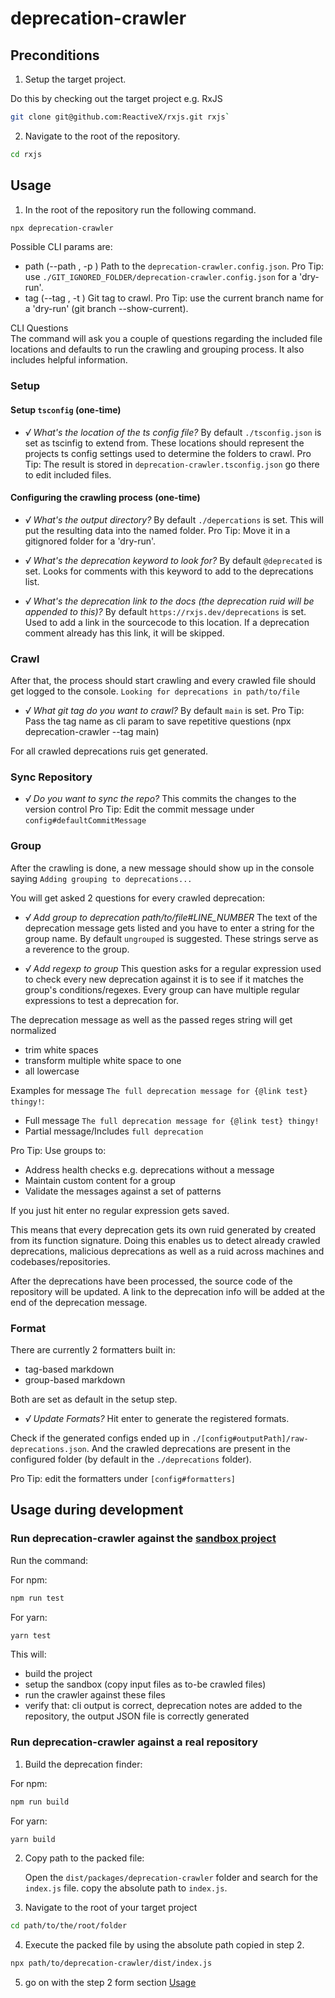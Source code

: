 # deprecation-crawler

## Preconditions

1. Setup the target project.

Do this by checking out the target project e.g. RxJS

```bash
git clone git@github.com:ReactiveX/rxjs.git rxjs`
```

2. Navigate to the root of the repository.

```bash
cd rxjs
```

## Usage


1. In the root of the repository run the following command.

```bash
npx deprecation-crawler
```

Possible CLI params are:
- path (--path <path>, -p <path>)
  Path to the `deprecation-crawler.config.json`. 
  Pro Tip: use `./GIT_IGNORED_FOLDER/deprecation-crawler.config.json` for a 'dry-run'.
- tag (--tag <path>, -t <path>)
  Git tag to crawl. 
  Pro Tip: use the current branch name for a 'dry-run' (git branch --show-current).


CLI Questions  
The command will ask you a couple of questions regarding the included file locations and defaults 
to run the crawling and grouping process. It also includes helpful information.


### Setup

#### Setup `tsconfig` (one-time)

- _√ What's the location of the ts config file?_
  By default `./tsconfig.json` is set as tscinfig to extend from. These locations should represent the projects ts config settings used to determine the folders to crawl.
  Pro Tip: The result is stored in `deprecation-crawler.tsconfig.json` go there to edit included files.
  
#### Configuring the crawling process (one-time)

- _√ What's the output directory?_
  By default `./depercations` is set. This will put the resulting data into the named folder.
  Pro Tip: Move it in a gitignored folder for a 'dry-run'.
  
- _√ What's the deprecation keyword to look for?_
  By default `@deprecated` is set. Looks for comments with this keyword to add to the deprecations list.

- _√ What's the deprecation link to the docs (the deprecation ruid will be appended to this)?_
  By default `https://rxjs.dev/deprecations` is set. Used to add a link in the sourcecode to this location.
  If a deprecation comment already has this link, it will be skipped.


### Crawl

After that, the process should start crawling and every crawled file should get logged to the console.
`Looking for deprecations in path/to/file`

- _√ What git tag do you want to crawl?_
  By default `main` is set.
  Pro Tip: Pass the tag name as cli param to save repetitive questions (npx deprecation-crawler --tag main)

For all crawled deprecations ruis get generated. 

### Sync Repository

- _√ Do you want to sync the repo?_
 This commits the changes to the version control
 Pro Tip: Edit the commit message under `config#defaultCommitMessage` 

### Group

After the crawling is done, a new message should show up in the console saying
`Adding grouping to deprecations...`

You will get asked 2 questions for every crawled deprecation:

- _√ Add group to deprecation path/to/file#LINE_NUMBER_
  The text of the deprecation message gets listed and you have to enter a string for the group name.
  By default `ungrouped` is suggested. These strings serve as a reverence to the group.

- _√ Add regexp to group_
  This question asks for a regular expression used to check every new deprecation against it is to see if it matches the group's conditions/regexes.
  Every group can have multiple regular expressions to test a deprecation for.

The deprecation message as well as the passed reges string will get normalized

- trim white spaces
- transform multiple white space to one
- all lowercase

Examples for message `The full deprecation message for {@link test} thingy!`:

- Full message `The full deprecation message for {@link test} thingy!`
- Partial message/Includes `full deprecation`

Pro Tip:
Use groups to:
- Address health checks e.g. deprecations without a message
- Maintain custom content for a group
- Validate the messages against a set of patterns

If you just hit enter no regular expression gets saved.

This means that every deprecation gets its own ruid generated by created from its function signature.
Doing this enables us to detect already crawled deprecations, malicious deprecations as well as a ruid across machines and codebases/repositories.

After the deprecations have been processed, the source code of the repository will be updated. A link to the deprecation info will be added at the end of the deprecation message.

### Format

There are currently 2 formatters built in:
- tag-based markdown
- group-based markdown

Both are set as default in the setup step.

- _√ Update Formats?_
  Hit enter to generate the registered formats.

Check if the generated configs ended up in `./[config#outputPath]/raw-deprecations.json`.
And the crawled deprecations are present in the configured folder (by default in the `./deprecations` folder).

Pro Tip: edit the formatters under `[config#formatters]`

## Usage during development

### Run deprecation-crawler against the [sandbox project]('./sandbox')

Run the command:

For npm:

```bash
npm run test
```

For yarn:

```bash
yarn test
```

This will:

- build the project
- setup the sandbox (copy input files as to-be crawled files)
- run the crawler against these files
- verify that: cli output is correct, deprecation notes are added to the repository, the output JSON file is correctly generated

### Run deprecation-crawler against a real repository

1. Build the deprecation finder:

For npm:

```bash
npm run build
```

For yarn:

```bash
yarn build
```

2. Copy path to the packed file:

   Open the `dist/packages/deprecation-crawler` folder and search for the `index.js` file.
   copy the absolute path to `index.js`.

3. Navigate to the root of your target project

```bash
cd path/to/the/root/folder
```

4. Execute the packed file by using the absolute path copied in step 2.

```bash
npx path/to/deprecation-crawler/dist/index.js
```

5. go on with the step 2 form section [Usage](#Usage)
